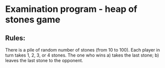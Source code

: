 # Examination program - heap of stones game
## Rules:
There is a pile of random number of stones (from 10 to 100). Each player in turn takes 1, 2, 3, or 4 stones. The one who wins
   a) takes the last stone;
   b) leaves the last stone to the opponent.
